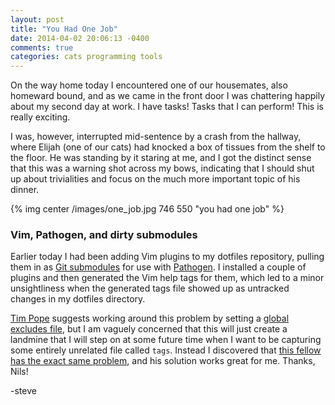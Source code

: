 ```yaml
---
layout: post
title: "You Had One Job"
date: 2014-04-02 20:06:13 -0400
comments: true
categories: cats programming tools
---
```

On the way home today I encountered one of our housemates, also homeward bound, and as we came in the front door I was chattering happily about my second day at work.  I have tasks!  Tasks that I can perform!  This is really exciting.

I was, however, interrupted mid-sentence by a crash from the hallway, where Elijah (one of our cats) had knocked a box of tissues from the shelf to the floor.  He was standing by it staring at me, and I got the distinct sense that this was a warning shot across my bows, indicating that I should shut up about trivialities and focus on the much more important topic of his dinner.

{% img center /images/one_job.jpg 746 550 "you had one job" %}

### Vim, Pathogen, and dirty submodules

Earlier today I had been adding Vim plugins to my dotfiles repository, pulling them in as [Git submodules](http://git-scm.com/docs/git-submodule) for use with [Pathogen](https://github.com/tpope/vim-pathogen).  I installed a couple of plugins and then generated the Vim help tags for them, which led to a minor unsightliness when the generated tags file showed up as untracked changes in my dotfiles directory.

[Tim Pope](https://github.com/tpope) suggests working around this problem by setting a [global excludes file](http://git-scm.com/docs/gitignore), but I am vaguely concerned that this will just create a landmine that I will step on at some future time when I want to be capturing some entirely unrelated file called `tags`.  Instead I discovered that [this fellow has the exact same problem](http://www.nils-haldenwang.de/frameworks-and-tools/git/how-to-ignore-changes-in-git-submodules), and his solution works great for me.  Thanks, Nils!

-steve

